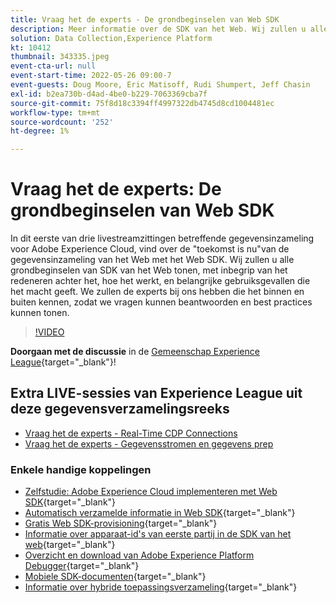 ```yaml
---
title: Vraag het de experts - De grondbeginselen van Web SDK
description: Meer informatie over de SDK van het Web. Wij zullen u alle grondbeginselen van SDK van het Web tonen, met inbegrip van het redeneren achter het, hoe het werkt, en belangrijke gebruiksgevallen die het macht geeft.
solution: Data Collection,Experience Platform
kt: 10412
thumbnail: 343335.jpeg
event-cta-url: null
event-start-time: 2022-05-26 09:00-7
event-guests: Doug Moore, Eric Matisoff, Rudi Shumpert, Jeff Chasin
exl-id: b2ea730b-d4ad-4be0-b229-7063369cba7f
source-git-commit: 75f8d18c3394ff4997322db4745d8cd1004481ec
workflow-type: tm+mt
source-wordcount: '252'
ht-degree: 1%

---
```


# Vraag het de experts: De grondbeginselen van Web SDK

In dit eerste van drie livestreamzittingen betreffende gegevensinzameling voor Adobe Experience Cloud, vind over de &quot;toekomst is nu&quot;van de gegevensinzameling van het Web met het Web SDK. Wij zullen u alle grondbeginselen van SDK van het Web tonen, met inbegrip van het redeneren achter het, hoe het werkt, en belangrijke gebruiksgevallen die het macht geeft. We zullen de experts bij ons hebben die het binnen en buiten kennen, zodat we vragen kunnen beantwoorden en best practices kunnen tonen.

>[!VIDEO](https://video.tv.adobe.com/v/343335/?quality=12&learn=on)

**Doorgaan met de discussie** in de [Gemeenschap Experience League](https://experienceleaguecommunities.adobe.com/t5/adobe-experience-platform-launch/experience-league-live-post-session-discussion-the-basics-of-web/m-p/454159#M283){target="_blank"}!

## Extra LIVE-sessies van Experience League uit deze gegevensverzamelingsreeks

* [Vraag het de experts - Real-Time CDP Connections](exl-live-episode-06-23-22.md)
* [Vraag het de experts - Gegevensstromen en gegevens prep](exl-live-episode-07-21-22.md)

### Enkele handige koppelingen

* [Zelfstudie: Adobe Experience Cloud implementeren met Web SDK](https://experienceleague.adobe.com/docs/platform-learn/implement-web-sdk/overview.html){target="_blank"}
* [Automatisch verzamelde informatie in Web SDK](https://experienceleague.adobe.com/docs/experience-platform/edge/data-collection/automatic-information.html?lang=en){target="_blank"}
* [Gratis Web SDK-provisioning](https://adobe.ly/websdkaccess){target="_blank"}
* [Informatie over apparaat-id&#39;s van eerste partij in de SDK van het web](https://experienceleague.adobe.com/docs/experience-platform/edge/identity/first-party-device-ids.html){target="_blank"}
* [Overzicht en download van Adobe Experience Platform Debugger](https://experienceleague.adobe.com/docs/platform-learn/data-collection/debugger/overview.html?lang=en){target="_blank"}
* [Mobiele SDK-documenten](https://developer.adobe.com/client-sdks/documentation/){target="_blank"}
* [Informatie over hybride toepassingsverzameling](https://experienceleague.adobe.com/docs/mobile-services/ios/sdk-reference-ios/hybrid-app.html){target="_blank"}
